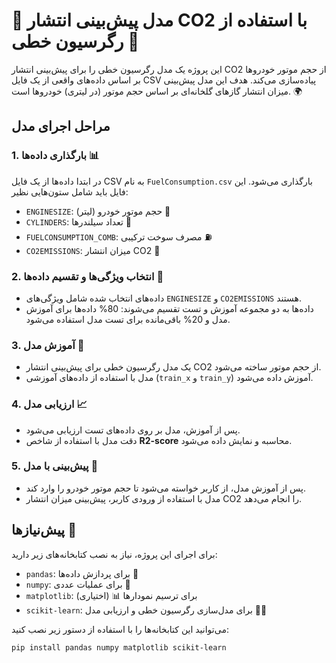 # 🚗 مدل پیش‌بینی انتشار CO2 با استفاده از رگرسیون خطی 🌱

این پروژه یک مدل رگرسیون خطی را برای پیش‌بینی انتشار CO2 از حجم موتور خودروها بر اساس داده‌های واقعی از یک فایل CSV پیاده‌سازی می‌کند. هدف این مدل پیش‌بینی میزان انتشار گازهای گلخانه‌ای بر اساس حجم موتور (در لیتری) خودروها است. 🌍

## مراحل اجرای مدل

### 1. بارگذاری داده‌ها 📊
در ابتدا داده‌ها از یک فایل CSV به نام `FuelConsumption.csv` بارگذاری می‌شود. این فایل باید شامل ستون‌هایی نظیر:
- `ENGINESIZE`: حجم موتور خودرو (لیتر) 🚗
- `CYLINDERS`: تعداد سیلندرها 🔩
- `FUELCONSUMPTION_COMB`: مصرف سوخت ترکیبی ⛽
- `CO2EMISSIONS`: میزان انتشار CO2 🌱

### 2. انتخاب ویژگی‌ها و تقسیم داده‌ها 📂
- داده‌های انتخاب شده شامل ویژگی‌های `ENGINESIZE` و `CO2EMISSIONS` هستند.
- داده‌ها به دو مجموعه آموزش و تست تقسیم می‌شوند: 80% داده‌ها برای آموزش مدل و 20% باقی‌مانده برای تست مدل استفاده می‌شود.

### 3. آموزش مدل 🧠
- یک مدل رگرسیون خطی برای پیش‌بینی انتشار CO2 از حجم موتور ساخته می‌شود.
- مدل با استفاده از داده‌های آموزشی (`train_x` و `train_y`) آموزش داده می‌شود.

### 4. ارزیابی مدل 📈
- پس از آموزش، مدل بر روی داده‌های تست ارزیابی می‌شود.
- دقت مدل با استفاده از شاخص **R2-score** محاسبه و نمایش داده می‌شود.

### 5. پیش‌بینی با مدل 🔮
- پس از آموزش مدل، از کاربر خواسته می‌شود تا حجم موتور خودرو را وارد کند.
- مدل با استفاده از ورودی کاربر، پیش‌بینی میزان انتشار CO2 را انجام می‌دهد.

## پیش‌نیازها 🔧

برای اجرای این پروژه، نیاز به نصب کتابخانه‌های زیر دارید:

- `pandas`: برای پردازش داده‌ها 📂
- `numpy`: برای عملیات عددی 🔢
- `matplotlib`: برای ترسیم نمودارها 📊 (اختیاری)
- `scikit-learn`: برای مدل‌سازی رگرسیون خطی و ارزیابی مدل 🧑‍💻

می‌توانید این کتابخانه‌ها را با استفاده از دستور زیر نصب کنید:

```bash
pip install pandas numpy matplotlib scikit-learn
